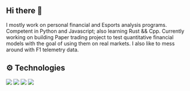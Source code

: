 ## Hi there 👋
I mostly work on personal financial and Esports analysis programs. Competent in Python and Javascript; also learning Rust && Cpp. Currently working on building Paper trading project to test quantitative financial models with the goal of using them on real markets. I also like to mess around with F1 telemetry data.

## ⚙️ Technologies

![](https://img.shields.io/badge/Lang-Python-blue)
![](https://img.shields.io/badge/Lang-JavaScript-blue)
![](https://img.shields.io/badge/Lang-TypeScript-blue)
![](https://img.shields.io/badge/Lang-Rust-blue)

<!--
**Icantu98/Icantu98** is a ✨ _special_ ✨ repository because its `README.md` (this file) appears on your GitHub profile.

Here are some ideas to get you started:

- 🔭 I’m currently working on ...
- 🌱 I’m currently learning ...
- 👯 I’m looking to collaborate on ...
- 🤔 I’m looking for help with ...
- 💬 Ask me about ...
- 📫 How to reach me: ...
- 😄 Pronouns: ...
- ⚡ Fun fact: ...
-->
